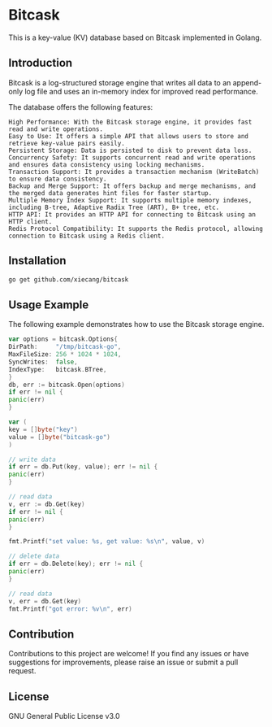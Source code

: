 # Bitcask

This is a key-value (KV) database based on Bitcask implemented in Golang.

## Introduction

Bitcask is a log-structured storage engine that writes all data to an append-only log file and uses an in-memory index for improved read performance.

The database offers the following features:

    High Performance: With the Bitcask storage engine, it provides fast read and write operations.
    Easy to Use: It offers a simple API that allows users to store and retrieve key-value pairs easily.
    Persistent Storage: Data is persisted to disk to prevent data loss.
    Concurrency Safety: It supports concurrent read and write operations and ensures data consistency using locking mechanisms.
    Transaction Support: It provides a transaction mechanism (WriteBatch) to ensure data consistency.
    Backup and Merge Support: It offers backup and merge mechanisms, and the merged data generates hint files for faster startup.
    Multiple Memory Index Support: It supports multiple memory indexes, including B-tree, Adaptive Radix Tree (ART), B+ tree, etc.
    HTTP API: It provides an HTTP API for connecting to Bitcask using an HTTP client.
    Redis Protocol Compatibility: It supports the Redis protocol, allowing connection to Bitcask using a Redis client.

## Installation

```bash
go get github.com/xiecang/bitcask
```

## Usage Example

The following example demonstrates how to use the Bitcask storage engine.

```go
var options = bitcask.Options{
DirPath:     "/tmp/bitcask-go",
MaxFileSize: 256 * 1024 * 1024,
SyncWrites:  false,
IndexType:   bitcask.BTree,
}
db, err := bitcask.Open(options)
if err != nil {
panic(err)
}

var (
key = []byte("key")
value = []byte("bitcask-go")
)

// write data
if err = db.Put(key, value); err != nil {
panic(err)
}

// read data
v, err := db.Get(key)
if err != nil {
panic(err)
}

fmt.Printf("set value: %s, get value: %s\n", value, v)

// delete data
if err = db.Delete(key); err != nil {
panic(err)
}

// read data
v, err = db.Get(key)
fmt.Printf("got error: %v\n", err)
```

## Contribution

Contributions to this project are welcome! If you find any issues or have suggestions for improvements, please raise an issue or submit a pull request.

## License

GNU General Public License v3.0
